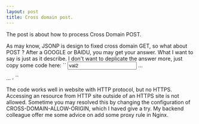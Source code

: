 ```yaml
---
layout: post
title: Cross domain post.
---
```

The post is about how to process Cross Domain POST.

As may know, JSONP is design to fixed cross domain GET, so what about POST ? After a GOOGLE or BAIDU, you may get your answer. What I want to say is just as it describe.
I don't want to deplicate the answer more, just copy some code here:
``<from target="remote" action="http://example.com/your_target_url?callback=YOUR_CALLBACK" method="POST">
   <input name="key1" value="val1" type="hidden"/>
   <input name="key2" value="val2" type="text"/>
    ...
 </form>
 ...
 <iframe name="remote" height="0" width="0" border="0"></iframe>
 <script>
    //set the domain
    window.domain = example.com;

    //bind the callback
    window.YOUR_CALLBACK=function(result){
        //process cross domain post result here    
    };
 </script>``

The code works well in website with HTTP protocol, but no HTTPS. Accessing an resource from HTTP site outside of an HTTPS site is not allowed. Sometime you may resolved this by changing the configuration of CROSS-DOMAIN-ALLOW-ORIGIN, which I haved give a try. My backend colleague offer me some advice on add some proxy rule in Nginx.

